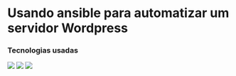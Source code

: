 # Usando ansible para automatizar um servidor Wordpress

### Tecnologias usadas

<img src="https://img.shields.io/badge/ansible-%231A1918.svg?style=for-the-badge&logo=ansible&logoColor=white"/>
<img src="https://img.shields.io/badge/docker-%230db7ed.svg?style=for-the-badge&logo=docker&logoColor=white"/>
<img src="https://img.shields.io/badge/vagrant-%231563FF.svg?style=for-the-badge&logo=vagrant&logoColor=white"/>
